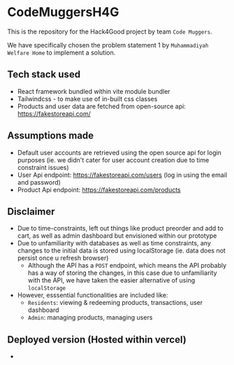 # CodeMuggersH4G
This is the repository for the Hack4Good project by team `Code Muggers`.

We have specifically chosen the problem statement 1 by `Muhammadiyah Welfare Home`
to implement a solution.


## Tech stack used
* React framework bundled within vite module bundler
* Tailwindcss - to make use of in-built css classes
* Products and user data are fetched from open-source api: https://fakestoreapi.com/

## Assumptions made
* Default user accounts are retrieved using the open source api for login purposes (ie. we didn't cater for user account creation due to time constraint issues)
* User Api endpoint: https://fakestoreapi.com/users (log in using the email and password)
* Product Api endpoint: https://fakestoreapi.com/products

## Disclaimer
* Due to time-constraints, left out things like product preorder and add to cart, as well as admin dashboard but envisioned within our prototype
* Due to unfamiliarity with databases as well as time constraints, any changes to the initial data is stored using localStorage (ie. data does not persist once u refresh browser)
    * Although the API has a `POST` endpoint, which means the API probably has a way of storing the changes,
    in this case due to unfamiliarity with the API, we have taken the easier alternative of using `localStorage`
* However, esssential functionalities are included like:
    *  `Residents`: viewing & redeeming products, transactions, user dashboard
    * `Admin`: managing products, managing users 


## Deployed version (Hosted within vercel)
* 